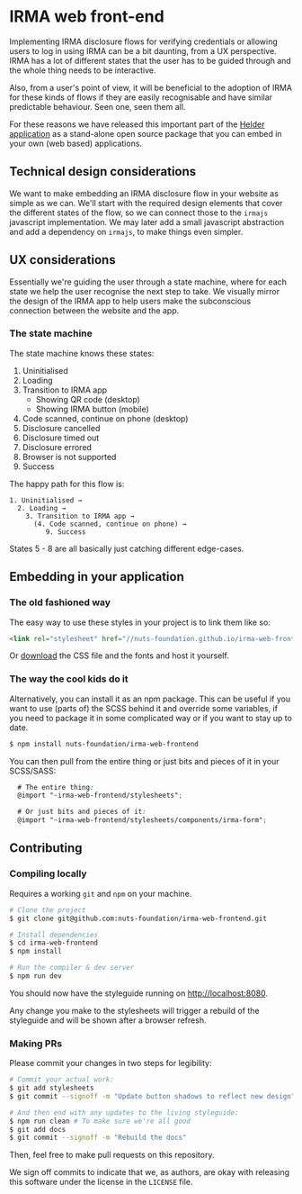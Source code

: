 # IRMA web front-end

Implementing IRMA disclosure flows for verifying credentials or allowing users
to log in using IRMA can be a bit daunting, from a UX perspective. IRMA has a
lot of different states that the user has to be guided through and the whole
thing needs to be interactive.

Also, from a user's point of view, it will be beneficial to the adoption of IRMA
for these kinds of flows if they are easily recognisable and have similar
predictable behaviour. Seen one, seen them all.

For these reasons we have released this important part of the
[Helder application](https://helder.health) as a stand-alone open source package
that you can embed in your own (web based) applications.

## Technical design considerations

We want to make embedding an IRMA disclosure flow in your website as simple as
we can. We'll start with the required design elements that cover the different
states of the flow, so we can connect those to the `irmajs` javascript
implementation. We may later add a small javascript abstraction and add a
dependency on `irmajs`, to make things even simpler.

## UX considerations

Essentially we're guiding the user through a state machine, where for each state
we help the user recognise the next step to take. We visually mirror the design
of the IRMA app to help users make the subconscious connection between the
website and the app.

### The state machine

The state machine knows these states:

 1. Uninitialised
 2. Loading
 3. Transition to IRMA app
    * Showing QR code (desktop)
    * Showing IRMA button (mobile)
 4. Code scanned, continue on phone (desktop)
 5. Disclosure cancelled
 6. Disclosure timed out
 7. Disclosure errored
 8. Browser is not supported
 9. Success

The happy path for this flow is:

```
1. Uninitialised →
  2. Loading →
    3. Transition to IRMA app →
      (4. Code scanned, continue on phone) →
         9. Success
```

States 5 - 8 are all basically just catching different edge-cases.

## Embedding in your application

### The old fashioned way

The easy way to use these styles in your project is to link them like so:

```html
<link rel="stylesheet" href="//nuts-foundation.github.io/irma-web-frontend/application.css" />
```

Or [download](https://nuts-foundation.github.io/irma-web-frontend/application.css)
the CSS file and the fonts and host it yourself.

### The way the cool kids do it

Alternatively, you can install it as an npm package. This can be useful if you
want to use (parts of) the SCSS behind it and override some variables, if you
need to package it in some complicated way or if you want to stay up to date.

```bash
$ npm install nuts-foundation/irma-web-frontend
```

You can then pull from the entire thing or just bits and pieces of it in your
SCSS/SASS:

```scss
  # The entire thing:
  @import "~irma-web-frontend/stylesheets";

  # Or just bits and pieces of it:
  @import "~irma-web-frontend/stylesheets/components/irma-form";
```

## Contributing

### Compiling locally

Requires a working `git` and `npm` on your machine.

```bash
# Clone the project
$ git clone git@github.com:nuts-foundation/irma-web-frontend.git

# Install dependencies
$ cd irma-web-frontend
$ npm install

# Run the compiler & dev server
$ npm run dev
```

You should now have the styleguide running on
[http://localhost:8080](http://localhost:8080).

Any change you make to the stylesheets will trigger a rebuild of the styleguide
and will be shown after a browser refresh.

### Making PRs

Please commit your changes in two steps for legibility:

```bash
# Commit your actual work:
$ git add stylesheets
$ git commit --signoff -m "Update button shadows to reflect new design"

# And then end with any updates to the living styleguide:
$ npm run clean # To make sure we're all good
$ git add docs
$ git commit --signoff -m "Rebuild the docs"
```

Then, feel free to make pull requests on this repository.

We sign off commits to indicate that we, as authors, are okay with releasing
this software under the license in the `LICENSE` file.
